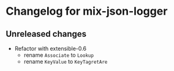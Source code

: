 # Changelog for mix-json-logger

## Unreleased changes

- Refactor with extensible-0.6
  - rename `Associate` to `Lookup`
  - rename `KeyValue` to `KeyTagretAre`
